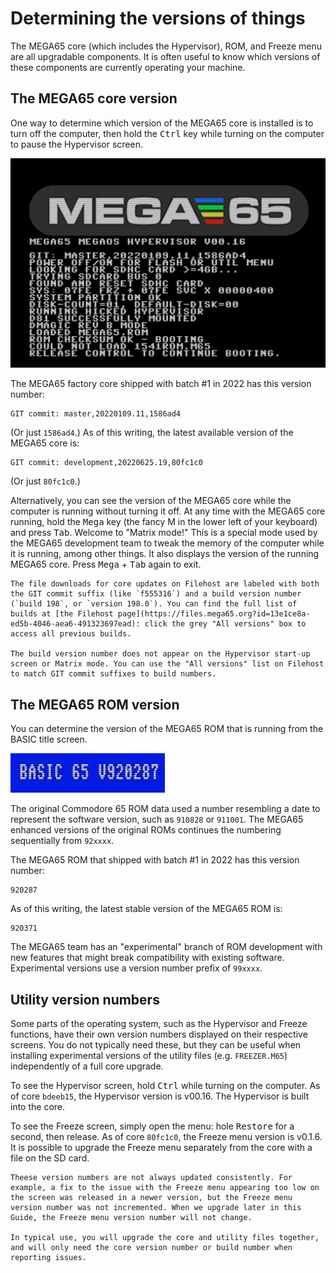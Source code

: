 # Determining the versions of things

The MEGA65 core (which includes the Hypervisor), ROM, and Freeze menu are all upgradable components. It is often useful to know which versions of these components are currently operating your machine.

## The MEGA65 core version

One way to determine which version of the MEGA65 core is installed is to turn off the computer, then hold the <kbd>Ctrl</kbd> key while turning on the computer to pause the Hypervisor screen.

![Hypervisor startup paused with Ctrl key](screenshots/hypervisor_paused.jpg)

The MEGA65 factory core shipped with batch #1 in 2022 has this version number:

```
GIT commit: master,20220109.11,1586ad4
```

(Or just `1586ad4`.) As of this writing, the latest available version of the MEGA65 core is:

```
GIT commit: development,20220625.19,80fc1c0
```

(Or just `80fc1c0`.)

Alternatively, you can see the version of the MEGA65 core while the computer is running without turning it off. At any time with the MEGA65 core running, hold the <kbd>Mega</kbd> key (the fancy M in the lower left of your keyboard) and press <kbd>Tab</kbd>. Welcome to "Matrix mode!" This is a special mode used by the MEGA65 development team to tweak the memory of the computer while it is running, among other things. It also displays the version of the running MEGA65 core. Press <kbd>Mega</kbd> + <kbd>Tab</kbd> again to exit.

```{tip}
The file downloads for core updates on Filehost are labeled with both the GIT commit suffix (like `f555316`) and a build version number (`build 198`, or `version 198.0`). You can find the full list of builds at [the Filehost page](https://files.mega65.org?id=13e1ce8a-ed5b-4046-aea6-491323697ead): click the grey "All versions" box to access all previous builds.

The build version number does not appear on the Hypervisor start-up screen or Matrix mode. You can use the "All versions" list on Filehost to match GIT commit suffixes to build numbers.
```

## The MEGA65 ROM version

You can determine the version of the MEGA65 ROM that is running from the BASIC title screen.

![ROM version from the BASIC screen, 920287](screenshots/basic_920287_number.jpg)

The original Commodore 65 ROM data used a number resembling a date to represent the software version, such as `910828` or `911001`. The MEGA65 enhanced versions of the original ROMs continues the numbering sequentially from `92xxxx`.

The MEGA65 ROM that shipped with batch #1 in 2022 has this version number:

```
920287
```

As of this writing, the latest stable version of the MEGA65 ROM is:

```
920371
```

The MEGA65 team has an "experimental" branch of ROM development with new features that might break compatibility with existing software. Experimental versions use a version number prefix of `99xxxx`.

## Utility version numbers

Some parts of the operating system, such as the Hypervisor and Freeze functions, have their own version numbers displayed on their respective screens. You do not typically need these, but they can be useful when installing experimental versions of the utility files (e.g. `FREEZER.M65`) independently of a full core upgrade.

To see the Hypervisor screen, hold <kbd>Ctrl</kbd> while turning on the computer. As of core `bdeeb15`, the Hypervisor version is v00.16. The Hypervisor is built into the core.

To see the Freeze screen, simply open the menu: hole <kbd>Restore</kbd> for a second, then release. As of core `80fc1c0`, the Freeze menu version is v0.1.6. It is possible to upgrade the Freeze menu separately from the core with a file on the SD card.

```{note}
Theese version numbers are not always updated consistently. For example, a fix to the issue with the Freeze menu appearing too low on the screen was released in a newer version, but the Freeze menu version number was not incremented. When we upgrade later in this Guide, the Freeze menu version number will not change.

In typical use, you will upgrade the core and utility files together, and will only need the core version number or build number when reporting issues.
```
